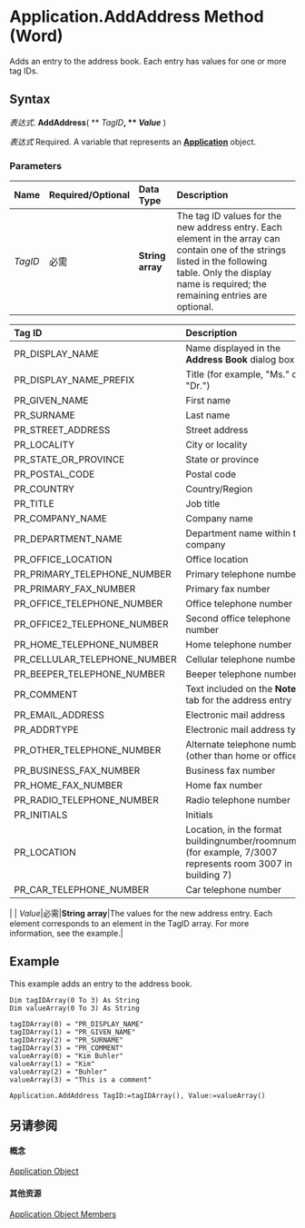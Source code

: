 
# Application.AddAddress Method (Word)

Adds an entry to the address book. Each entry has values for one or more tag IDs.


## Syntax

 _表达式_. **AddAddress**( ** _TagID_**, ** _Value_** )

 _表达式_ Required. A variable that represents an **[Application](d1cf6f8f-4e88-bf01-93b4-90a83f79cb44.md)** object.


### Parameters



|**Name**|**Required/Optional**|**Data Type**|**Description**|
|:-----|:-----|:-----|:-----|
| _TagID_|必需|**String array**|The tag ID values for the new address entry. Each element in the array can contain one of the strings listed in the following table. Only the display name is required; the remaining entries are optional.

|**Tag ID**|**Description**|
|:-----|:-----|
|PR_DISPLAY_NAME|Name displayed in the  **Address Book** dialog box|
|PR_DISPLAY_NAME_PREFIX|Title (for example, "Ms." or "Dr.")|
|PR_GIVEN_NAME|First name|
|PR_SURNAME|Last name|
|PR_STREET_ADDRESS|Street address|
|PR_LOCALITY|City or locality|
|PR_STATE_OR_PROVINCE|State or province|
|PR_POSTAL_CODE|Postal code|
|PR_COUNTRY|Country/Region|
|PR_TITLE|Job title|
|PR_COMPANY_NAME|Company name|
|PR_DEPARTMENT_NAME|Department name within the company|
|PR_OFFICE_LOCATION|Office location|
|PR_PRIMARY_TELEPHONE_NUMBER|Primary telephone number|
|PR_PRIMARY_FAX_NUMBER|Primary fax number|
|PR_OFFICE_TELEPHONE_NUMBER|Office telephone number|
|PR_OFFICE2_TELEPHONE_NUMBER|Second office telephone number|
|PR_HOME_TELEPHONE_NUMBER|Home telephone number|
|PR_CELLULAR_TELEPHONE_NUMBER|Cellular telephone number|
|PR_BEEPER_TELEPHONE_NUMBER|Beeper telephone number|
|PR_COMMENT|Text included on the  **Notes** tab for the address entry|
|PR_EMAIL_ADDRESS|Electronic mail address|
|PR_ADDRTYPE|Electronic mail address type|
|PR_OTHER_TELEPHONE_NUMBER|Alternate telephone number (other than home or office)|
|PR_BUSINESS_FAX_NUMBER|Business fax number|
|PR_HOME_FAX_NUMBER|Home fax number|
|PR_RADIO_TELEPHONE_NUMBER|Radio telephone number|
|PR_INITIALS|Initials|
|PR_LOCATION|Location, in the format buildingnumber/roomnumber (for example, 7/3007 represents room 3007 in building 7)|
|PR_CAR_TELEPHONE_NUMBER|Car telephone number|
|
| _Value_|必需|**String array**|The values for the new address entry. Each element corresponds to an element in the TagID array. For more information, see the example.|

## Example

This example adds an entry to the address book.


```
Dim tagIDArray(0 To 3) As String 
Dim valueArray(0 To 3) As String 
 
tagIDArray(0) = "PR_DISPLAY_NAME" 
tagIDArray(1) = "PR_GIVEN_NAME" 
tagIDArray(2) = "PR_SURNAME" 
tagIDArray(3) = "PR_COMMENT" 
valueArray(0) = "Kim Buhler" 
valueArray(1) = "Kim" 
valueArray(2) = "Buhler" 
valueArray(3) = "This is a comment" 
 
Application.AddAddress TagID:=tagIDArray(), Value:=valueArray()
```


## 另请参阅


#### 概念


[Application Object](d1cf6f8f-4e88-bf01-93b4-90a83f79cb44.md)
#### 其他资源


[Application Object Members](http://msdn.microsoft.com/library/71669f1e-65f1-b0f1-b67d-355dfdbebe50%28Office.15%29.aspx)